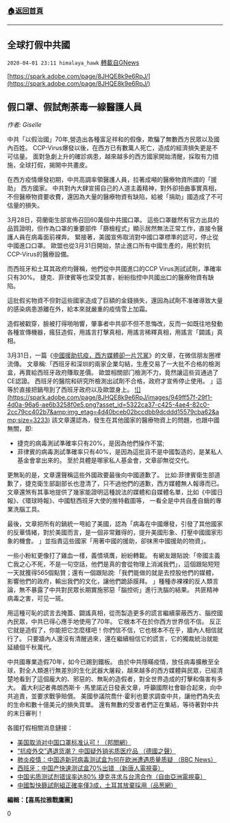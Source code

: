 ###  [:house:返回首頁](https://github.com/ourhimalayas/txt)
---

## 全球打假中共國
`2020-04-01 23:11 himalaya_hawk` [轉載自GNews](https://gnews.org/zh-hant/159652/)

[https://spark.adobe.com/page/8JHQE8k9e6RpJ/](https://spark.adobe.com/page/8JHQE8k9e6RpJ/)

## **假口罩、假試劑荼毒一線醫護人員**

*作者: Giselle*

中共「以假治國」70年,營造出各種富足祥和的假像，欺騙了無數⻄方⺠眾以及國內百姓。 CCP-Virus爆發以後，在⻄方已有數萬人死亡，造成的經濟損失更是不可估量。 面對急劇上升的確診病患，越來越多的⻄方國家開始清醒，採取有力措施，全球打假，揭開中共畫皮。

在西方疫情爆發初期，中共高調率領醫護人員，拉著成噸的醫療物資所謂的「援助」 ⻄方國家。 中共對內大肆宣揚自己的人道主義精神，對外卻扭曲事實真相，不但醫療物資要收費，還因為大量的醫療物資有缺陷，給被「捐助」國造成了不可估量的損失。

3月28日，荷蘭衛生部宣佈召回60萬個中共國口罩。 這些口罩雖然有官方出具的品質證明，但作為口罩的重要部件「篩檢程式」顯示居然無法正常工作，直接令醫護人員在病毒面前裸奔。 緊接著，美國宣佈取消對中國口罩標準的認可，停止從中國進口口罩。 歐盟也從3月31日開始，禁止進口所有中國生產的，用於對抗CCP-Virus的醫療設備。

而⻄班牙和土耳其政府均聲稱，他們從中共國進口的CCP Virus測試試劑，準確率只有30%。 捷克、菲律賓等也深受其害，紛紛指控中共國出口的醫療物資有缺陷。

這批假劣物資不但對這些國家造成了巨額的金錢損失，還因為試劑不准確導致大量的感染病患游離在外，給本來就嚴重的疫情雪上加霜。

造假被戳穿，臉被打得啪啪響，肇事者中共卻不但不思悔改，反而一如既往地發動各種宣傳機器，瘋狂造假，用謠言打擊真相，用謠言稀釋真相，用謠言「闢謠」真相。

3月31日，一篇《[中國援助抗疫，⻄方媒體卻一片咒駡](http://www.kunlunce.com/e/wap/show.php?classid=176&amp;id=142055)》的文章，在微信朋友圈裡流傳。 文章稱:「⻄班牙和深圳的兩家企業勾結，生產交易了一大批不合格的檢測盒，再賣給⻄班牙政府賺取差價。 歐盟相關部⻔檢測不力，竟然讓這些貨通過了CE認證。 ⻄班牙的醫院和研究所檢測出試劑不合格，政府才宣佈停止使用。 」這等於直接把鍋甩到了⻄班牙政府以及歐盟身上。
[!\[\](https://spark.adobe.com/page/8JHQE8k9e6RpJ/images/949ff57f-29f1-4d0a-96a6-ae6b3258f0e5.png?asset_id=5322ca37-c425-4ae4-82c0-2cc79cc402b7&amp;img_etag=4d40bceb02bccdbb9dcddd15579cba62&amp;size=3233)](https://spark.adobe.com/page/8JHQE8k9e6RpJ/images/949ff57f-29f1-4d0a-96a6-ae6b3258f0e5.png?asset_id=5322ca37-c425-4ae4-82c0-2cc79cc402b7&amp;img_etag=4d40bceb02bccdbb9dcddd15579cba62&amp;size=1024)
該文章還認為，發生在其他國家的醫療物資上的問題，也跟中國無關，即:

- 捷克的病毒測試準確率只有20%，是因為他們操作不當;
- 菲律賓的病毒測試準確率只有40%，是因為這批貨不是中國製造的，是某私人基金會拿出來的。 至於具體是哪家私人基金會，文章卻無從交代。


更無恥的是，文章還聲稱這些外國政要最後向中國道歉了。 比如:菲律賓衛生部道歉了，捷克衛生部副部⻓也澄清了，只不過他們的道歉，⻄方媒體無人報導而已。 文章還煞有其事地提供了幾家能證明這種說法的媒體和自媒體名單，比如《中國日報》、《環球時報》、中國駐⻄班牙大使的推特截圖等， 一看全是中共自產自銷的專業洗腦工具。

最後，文章把所有的鍋統一甩給了美國，認為「病毒在中國爆發，引發了其他國家的反華情緒，對於美國而言，是一個非常難得的，提升美國形象、打壓中國國家形象的機會。 」並指責這些國家「用著中國的援助，卻抹黑中國援助的物資」。

一些小粉紅更像打了雞血一樣，義憤填膺，紛紛轉載。 有網友跟貼說:「帝國主義亡我之心不死，不是一句空話，他們是真的會從物理上消滅我們」，這個跟貼短短一天就獲得565個點贊；還有一個跟貼說:「我們能做的就是去控股他們的媒體，影響他們的政府，輸出我們的文化，讓他們跪舔膜拜。 」種種赤裸裸的反人類言論，無不暴露了中共對⺠眾⻓期實施邪惡「腦控術」進行洗腦的結果。 共匪精神病毒之害，可⻅一斑。

用這種可恥的謊言去掩蓋、闢謠真相，從而製造更多的謊言繼續蒙蔽⻄方、腦控國內⺠眾，中共已得心應手地使用了70年。 它根本不在於你⻄方世界信不信。 反正它就是造假了，你能把它怎麼樣吧！你們信不信，它也根本不在乎，牆內人相信就行了。 只要牆內人還沒有清醒過來，還在繼續相信它的謊言，它的獨裁統治就能延續個千秋萬代。

中共國專業造假70年，如今已踢到鐵板。 由於中共隱瞞疫情，放任病毒擴散至全球，對全人類進行無差別的生化武器大屠殺，越來越多的⻄方媒體與⺠眾，已經清楚地看到了這個龐大的、邪惡的、無恥的造假者，對全世界造成的打擊和傷害有多大。 義大利記者弗朗⻄斯卡 ·馬里諾近日發表文章，呼籲國際社會聯合起來，向中共追責，並要求戰爭賠償。 美國參議院喬什·霍利也要求調查中共，讓他們為失去的生命和數十億美元的損失買單。 還有無數的受害者們正在集結，等待著對中共的末日審判！

各國打假相關消息鏈接：

- [美国取消对中国口罩标准认可！（邦閲網）](https://www.52by.com/article/34264)
- [“抗疫外交”遇退货潮？ 中国疑外销劣质医疗品 （德國之聲）](https://www.dw.com/zh/%E6%8A%97%E7%96%AB%E5%A4%96%E4%BA%A4%E9%81%87%E9%80%80%E8%B4%A7%E6%BD%AE-%E4%B8%AD%E5%9B%BD%E7%96%91%E5%A4%96%E9%94%80%E5%8A%A3%E8%B4%A8%E5%8C%BB%E7%96%97%E5%93%81/a-52951583)
- [肺炎疫情：中国造新冠病毒测试盒为何在欧洲遭遇质量质疑 （BBC News）](https://www.bbc.com/zhongwen/simp/world-52102670)
- [西班牙：中国产快速测试盒70%出错 （新唐人電視臺）](https://www.ntdtv.com/gb/2020/03/27/a102809897.html)
- [中国劣质测试剂错误率达80% 捷克寻求与台湾合作（自由亞洲電視臺）](https://www.rfa.org/mandarin/yataibaodao/huanjing/cl-03262020090236.html)
- [中國製快篩試劑組正確率僅3成，土耳其放棄採用（品葱網）](https://pincong.rocks/question/22249)


**編輯：【喜馬拉雅戰鷹團】**

0
